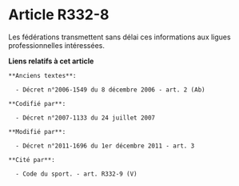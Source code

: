 # Article R332-8

Les fédérations transmettent sans délai ces informations     aux ligues professionnelles intéressées.

**Liens relatifs à cet article**

	**Anciens textes**:

	  - Décret n°2006-1549 du 8 décembre 2006 - art. 2 (Ab)

	**Codifié par**:

	  - Décret n°2007-1133 du 24 juillet 2007

	**Modifié par**:

	  - Décret n°2011-1696 du 1er décembre 2011 - art. 3

	**Cité par**:

	  - Code du sport. - art. R332-9 (V)
